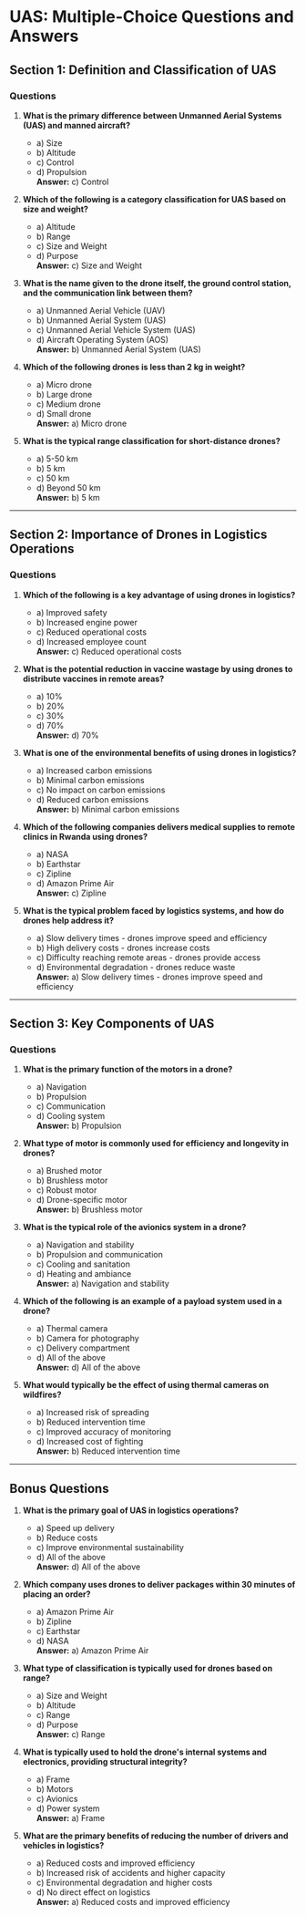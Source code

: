 # UAS: Multiple-Choice Questions and Answers

## Section 1: Definition and Classification of UAS

### Questions
1. **What is the primary difference between Unmanned Aerial Systems (UAS) and manned aircraft?**  
   - a) Size  
   - b) Altitude  
   - c) Control  
   - d) Propulsion  
   **Answer:** c) Control  

2. **Which of the following is a category classification for UAS based on size and weight?**  
   - a) Altitude  
   - b) Range  
   - c) Size and Weight  
   - d) Purpose  
   **Answer:** c) Size and Weight  

3. **What is the name given to the drone itself, the ground control station, and the communication link between them?**  
   - a) Unmanned Aerial Vehicle (UAV)  
   - b) Unmanned Aerial System (UAS)  
   - c) Unmanned Aerial Vehicle System (UAS)  
   - d) Aircraft Operating System (AOS)  
   **Answer:** b) Unmanned Aerial System (UAS)  

4. **Which of the following drones is less than 2 kg in weight?**  
   - a) Micro drone  
   - b) Large drone  
   - c) Medium drone  
   - d) Small drone  
   **Answer:** a) Micro drone  

5. **What is the typical range classification for short-distance drones?**  
   - a) 5-50 km  
   - b) 5 km  
   - c) 50 km  
   - d) Beyond 50 km  
   **Answer:** b) 5 km  

---

## Section 2: Importance of Drones in Logistics Operations

### Questions
1. **Which of the following is a key advantage of using drones in logistics?**  
   - a) Improved safety  
   - b) Increased engine power  
   - c) Reduced operational costs  
   - d) Increased employee count  
   **Answer:** c) Reduced operational costs  

2. **What is the potential reduction in vaccine wastage by using drones to distribute vaccines in remote areas?**  
   - a) 10%  
   - b) 20%  
   - c) 30%  
   - d) 70%  
   **Answer:** d) 70%  

3. **What is one of the environmental benefits of using drones in logistics?**  
   - a) Increased carbon emissions  
   - b) Minimal carbon emissions  
   - c) No impact on carbon emissions  
   - d) Reduced carbon emissions  
   **Answer:** b) Minimal carbon emissions  

4. **Which of the following companies delivers medical supplies to remote clinics in Rwanda using drones?**  
   - a) NASA  
   - b) Earthstar  
   - c) Zipline  
   - d) Amazon Prime Air  
   **Answer:** c) Zipline  

5. **What is the typical problem faced by logistics systems, and how do drones help address it?**  
   - a) Slow delivery times - drones improve speed and efficiency  
   - b) High delivery costs - drones increase costs  
   - c) Difficulty reaching remote areas - drones provide access  
   - d) Environmental degradation - drones reduce waste  
   **Answer:** a) Slow delivery times - drones improve speed and efficiency  

---

## Section 3: Key Components of UAS

### Questions
1. **What is the primary function of the motors in a drone?**  
   - a) Navigation  
   - b) Propulsion  
   - c) Communication  
   - d) Cooling system  
   **Answer:** b) Propulsion  

2. **What type of motor is commonly used for efficiency and longevity in drones?**  
   - a) Brushed motor  
   - b) Brushless motor  
   - c) Robust motor  
   - d) Drone-specific motor  
   **Answer:** b) Brushless motor  

3. **What is the typical role of the avionics system in a drone?**  
   - a) Navigation and stability  
   - b) Propulsion and communication  
   - c) Cooling and sanitation  
   - d) Heating and ambiance  
   **Answer:** a) Navigation and stability  

4. **Which of the following is an example of a payload system used in a drone?**  
   - a) Thermal camera  
   - b) Camera for photography  
   - c) Delivery compartment  
   - d) All of the above  
   **Answer:** d) All of the above  

5. **What would typically be the effect of using thermal cameras on wildfires?**  
   - a) Increased risk of spreading  
   - b) Reduced intervention time  
   - c) Improved accuracy of monitoring  
   - d) Increased cost of fighting  
   **Answer:** b) Reduced intervention time  

---

## Bonus Questions

1. **What is the primary goal of UAS in logistics operations?**  
   - a) Speed up delivery  
   - b) Reduce costs  
   - c) Improve environmental sustainability  
   - d) All of the above  
   **Answer:** d) All of the above  

2. **Which company uses drones to deliver packages within 30 minutes of placing an order?**  
   - a) Amazon Prime Air  
   - b) Zipline  
   - c) Earthstar  
   - d) NASA  
   **Answer:** a) Amazon Prime Air  

3. **What type of classification is typically used for drones based on range?**  
   - a) Size and Weight  
   - b) Altitude  
   - c) Range  
   - d) Purpose  
   **Answer:** c) Range  

4. **What is typically used to hold the drone's internal systems and electronics, providing structural integrity?**  
   - a) Frame  
   - b) Motors  
   - c) Avionics  
   - d) Power system  
   **Answer:** a) Frame  

5. **What are the primary benefits of reducing the number of drivers and vehicles in logistics?**  
   - a) Reduced costs and improved efficiency  
   - b) Increased risk of accidents and higher capacity  
   - c) Environmental degradation and higher costs  
   - d) No direct effect on logistics  
   **Answer:** a) Reduced costs and improved efficiency  
